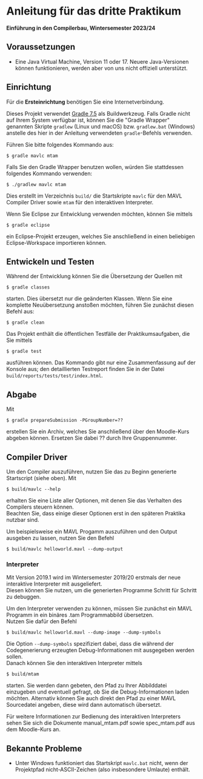 # Anleitung für das dritte Praktikum
**Einführung in den Compilerbau, Wintersemester 2023/24**

## Voraussetzungen

* Eine Java Virtual Machine, Version 11 oder 17. Neuere Java-Versionen können funktionieren, werden aber von uns nicht offiziell unterstützt.

## Einrichtung

Für die **Ersteinrichtung** benötigen Sie eine Internetverbindung.

Dieses Projekt verwendet [Gradle 7.5](https://docs.gradle.org/7.5.1/userguide/userguide.html) als Buildwerkzeug. Falls Gradle nicht auf Ihrem System verfügbar ist, können Sie die "Gradle Wrapper" genannten Skripte `gradlew` (Linux und macOS) bzw. `gradlew.bat` (Windows) anstelle des hier in der Anleitung verwendeten `gradle`-Befehls verwenden.

Führen Sie bitte folgendes Kommando aus:

	$ gradle mavlc mtam
	
Falls Sie den Gradle Wrapper benutzen wollen, würden Sie stattdessen folgendes Kommando verwenden:

	$ ./gradlew mavlc mtam

Dies erstellt im Verzeichnis `build/` die Startskripte `mavlc` für den MAVL Compiler Driver sowie `mtam` für den interaktiven Interpreter.

Wenn Sie Eclipse zur Entwicklung verwenden möchten, können Sie mittels

	$ gradle eclipse

ein Eclipse-Projekt erzeugen, welches Sie anschließend in einen beliebigen Eclipse-Workspace importieren können.

## Entwickeln und Testen

Während der Entwicklung können Sie die Übersetzung der Quellen mit

    $ gradle classes

starten. Dies übersetzt nur die geänderten Klassen. Wenn Sie eine komplette Neuübersetzung anstoßen möchten, führen Sie zunächst diesen Befehl aus:

	$ gradle clean

Das Projekt enthält die öffentlichen Testfälle der Praktikumsaufgaben, die Sie mittels

	$ gradle test

ausführen können. Das Kommando gibt nur eine Zusammenfassung auf der Konsole aus; den detaillierten Testreport finden Sie in der Datei `build/reports/tests/test/index.html`.

## Abgabe

Mit

	$ gradle prepareSubmission -PGroupNumber=??

erstellen Sie ein Archiv, welches Sie anschließend über den Moodle-Kurs abgeben können. Ersetzen Sie dabei ?? durch Ihre Gruppennummer.

## Compiler Driver

Um den Compiler auszuführen, nutzen Sie das zu Beginn generierte Startscript (siehe oben). Mit 

	$ build/mavlc --help

erhalten Sie eine Liste aller Optionen, mit denen Sie das Verhalten des Compilers steuern können.  
Beachten Sie, dass einige dieser Optionen erst in den späteren Praktika nutzbar sind.

Um beispielsweise ein MAVL Progamm auszuführen und den Output ausgeben zu lassen, nutzen Sie den Befehl

	$ build/mavlc helloworld.mavl --dump-output

### Interpreter ###

Mit Version 2019.1 wird im Wintersemester 2019/20 erstmals der neue interaktive Interpreter mit ausgeliefert.  
Diesen können Sie nutzen, um die generierten Programme Schritt für Schritt zu debuggen.

Um den Interpreter verwenden zu können, müssen Sie zunächst ein MAVL Programm in ein binäres .tam Programmabbild übersetzen.  
Nutzen Sie dafür den Befehl

    $ build/mavlc helloworld.mavl --dump-image --dump-symbols

Die Option `--dump-symbols` spezifiziert dabei, dass die während der Codegenerierung erzeugten Debug-Informationen mit ausgegeben werden sollen.  
Danach können Sie den interaktiven Interpreter mittels

    $ build/mtam

starten. Sie werden dann gebeten, den Pfad zu Ihrer Abbilddatei einzugeben und eventuell gefragt, ob Sie die Debug-Informationen laden möchten.
Alternativ können Sie auch direkt den Pfad zu einer MAVL Sourcedatei angeben, diese wird dann automatisch übersetzt.

Für weitere Informationen zur Bedienung des interaktiven Interpreters sehen Sie sich die Dokumente manual_mtam.pdf sowie spec_mtam.pdf aus dem Moodle-Kurs an.  

## Bekannte Probleme

* Unter Windows funktioniert das Startskript `mavlc.bat` nicht, wenn der Projektpfad nicht-ASCII-Zeichen (also insbesondere Umlaute) enthält.
